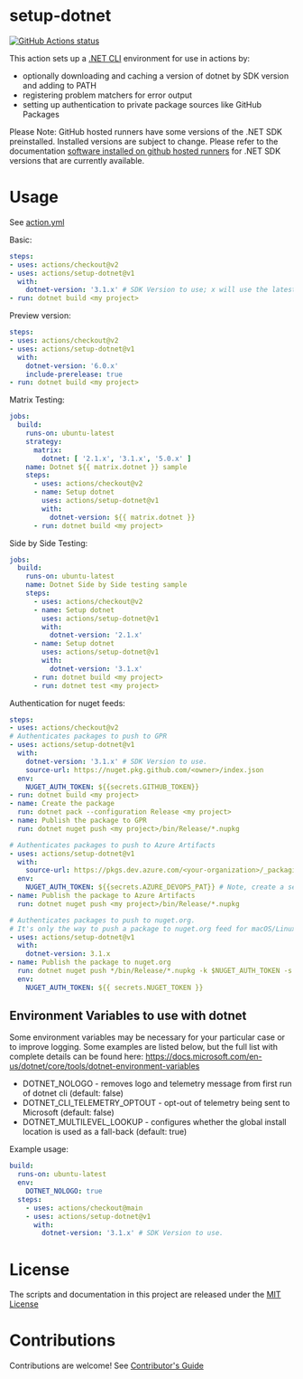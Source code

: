 # setup-dotnet

<p align="left">
  <a href="https://github.com/actions/setup-dotnet"><img alt="GitHub Actions status" src="https://github.com/actions/setup-dotnet/workflows/Main%20workflow/badge.svg"></a>
</p>

This action sets up a [.NET CLI](https://github.com/dotnet/sdk) environment for use in actions by:

- optionally downloading and caching a version of dotnet by SDK version and adding to PATH
- registering problem matchers for error output
- setting up authentication to private package sources like GitHub Packages

Please Note: GitHub hosted runners have some versions of the .NET SDK
preinstalled. Installed versions are subject to change. Please refer to the
documentation
[software installed on github hosted runners](https://docs.github.com/en/actions/using-github-hosted-runners/about-github-hosted-runners#supported-software)
for .NET SDK versions that are currently available.

# Usage

See [action.yml](action.yml)

Basic:
```yaml
steps:
- uses: actions/checkout@v2
- uses: actions/setup-dotnet@v1
  with:
    dotnet-version: '3.1.x' # SDK Version to use; x will use the latest version of the 3.1 channel
- run: dotnet build <my project>
```

Preview version:
```yml
steps:
- uses: actions/checkout@v2
- uses: actions/setup-dotnet@v1
  with:
    dotnet-version: '6.0.x'
    include-prerelease: true
- run: dotnet build <my project>
```

Matrix Testing:
```yaml
jobs:
  build:
    runs-on: ubuntu-latest
    strategy:
      matrix:
        dotnet: [ '2.1.x', '3.1.x', '5.0.x' ]
    name: Dotnet ${{ matrix.dotnet }} sample
    steps:
      - uses: actions/checkout@v2
      - name: Setup dotnet
        uses: actions/setup-dotnet@v1
        with:
          dotnet-version: ${{ matrix.dotnet }}
      - run: dotnet build <my project>
```

Side by Side Testing:
```yaml
jobs:
  build:
    runs-on: ubuntu-latest
    name: Dotnet Side by Side testing sample
    steps:
      - uses: actions/checkout@v2
      - name: Setup dotnet
        uses: actions/setup-dotnet@v1
        with:
          dotnet-version: '2.1.x'
      - name: Setup dotnet
        uses: actions/setup-dotnet@v1
        with:
          dotnet-version: '3.1.x'
      - run: dotnet build <my project>
      - run: dotnet test <my project>
```

Authentication for nuget feeds:
```yaml
steps:
- uses: actions/checkout@v2
# Authenticates packages to push to GPR
- uses: actions/setup-dotnet@v1
  with:
    dotnet-version: '3.1.x' # SDK Version to use.
    source-url: https://nuget.pkg.github.com/<owner>/index.json
  env:
    NUGET_AUTH_TOKEN: ${{secrets.GITHUB_TOKEN}}
- run: dotnet build <my project>
- name: Create the package
  run: dotnet pack --configuration Release <my project>
- name: Publish the package to GPR
  run: dotnet nuget push <my project>/bin/Release/*.nupkg

# Authenticates packages to push to Azure Artifacts
- uses: actions/setup-dotnet@v1
  with:
    source-url: https://pkgs.dev.azure.com/<your-organization>/_packaging/<your-feed-name>/nuget/v3/index.json
  env:
    NUGET_AUTH_TOKEN: ${{secrets.AZURE_DEVOPS_PAT}} # Note, create a secret with this name in Settings
- name: Publish the package to Azure Artifacts
  run: dotnet nuget push <my project>/bin/Release/*.nupkg

# Authenticates packages to push to nuget.org.
# It's only the way to push a package to nuget.org feed for macOS/Linux machines due to API key config store limitations.
- uses: actions/setup-dotnet@v1
  with:
    dotnet-version: 3.1.x
- name: Publish the package to nuget.org
  run: dotnet nuget push */bin/Release/*.nupkg -k $NUGET_AUTH_TOKEN -s https://api.nuget.org/v3/index.json
  env:
    NUGET_AUTH_TOKEN: ${{ secrets.NUGET_TOKEN }}
```

## Environment Variables to use with dotnet

Some environment variables may be necessary for your particular case or to improve logging. Some examples are listed below, but the full list with complete details can be found here: https://docs.microsoft.com/en-us/dotnet/core/tools/dotnet-environment-variables

- DOTNET_NOLOGO - removes logo and telemetry message from first run of dotnet cli (default: false)
- DOTNET_CLI_TELEMETRY_OPTOUT - opt-out of telemetry being sent to Microsoft (default: false)
- DOTNET_MULTILEVEL_LOOKUP - configures whether the global install location is used as a fall-back (default: true)

Example usage:
```yaml
build:
  runs-on: ubuntu-latest
  env:
    DOTNET_NOLOGO: true
  steps:
    - uses: actions/checkout@main
    - uses: actions/setup-dotnet@v1
      with:
        dotnet-version: '3.1.x' # SDK Version to use.
```

# License

The scripts and documentation in this project are released under the [MIT License](LICENSE)

# Contributions

Contributions are welcome!  See [Contributor's Guide](docs/contributors.md)

